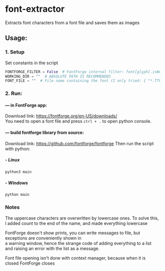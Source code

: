 # font-extractor
Extracts font characters from a font file and saves them as images

## Usage:

### 1. Setup
Set constants in the script
```python
FONTFORGE_FILTER = False  # FontForge internal filter: font[glyph].isWorthOutputting()
WORKING_DIR = ""  # ABSOLUTE PATH IS RECOMMENDED
FONT_FILE = ""  # File name containing the font (I only tried: { "*.TTF" } files)
```

### 2. Run:

#### — in FontForge app:
Download link: https://fontforge.org/en-US/downloads/  
You need to open a font file and press `ctrl + .` to open python console.
#### — build fontforge library from source:
Download link: https://github.com/fontforge/fontforge
Then run the script with python:

##### - Linux
```bash
python3 main
```
##### - Windows
```cmd
python main
```

### Notes

The uppercase characters are overwritten by lowercase ones. 
To solve this, I added count to the end of the name, and made everything lowercase

FontForge doesn't show prints, you can write messages to file, but exceptions are conveniently shown in  
a warning window, hence the strange code of adding everything to a list and raising an error with the list as a message.

Font file opening isn't done with context manager, because when it is closed FontForge closes
